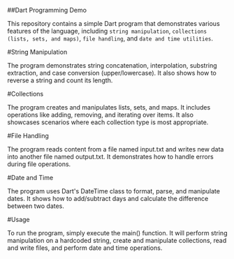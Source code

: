 ##Dart Programming Demo

This repository contains a simple Dart program that demonstrates various features of the language, including `string manipulation`, `collections (lists, sets, and maps)`, `file handling`, and `date and time utilities`.

#String Manipulation

The program demonstrates string concatenation, interpolation, substring extraction, and case conversion (upper/lowercase). It also shows how to reverse a string and count its length.

#Collections

The program creates and manipulates lists, sets, and maps. It includes operations like adding, removing, and iterating over items. It also showcases scenarios where each collection type is most appropriate.

#File Handling

The program reads content from a file named input.txt and writes new data into another file named output.txt. It demonstrates how to handle errors during file operations.

#Date and Time

The program uses Dart's DateTime class to format, parse, and manipulate dates. It shows how to add/subtract days and calculate the difference between two dates.

#Usage

To run the program, simply execute the main() function. It will perform string manipulation on a hardcoded string, create and manipulate collections, read and write files, and perform date and time operations.
